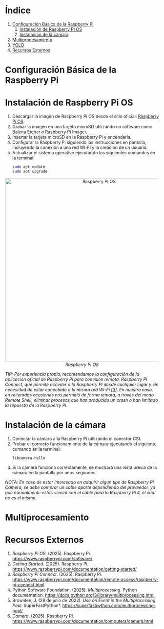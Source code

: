 <h1 id="indice">Índice</h1>

1. [Configuración Básica de la Raspberry Pi](#configuracion-basica-de-la-raspberry-pi)
   1. [Instalación de Raspberry Pi OS](#instalacion-de-raspberry-pi-os) 
   2. [Instalación de la cámara](#instalacion-de-la-camara)
2. [Multiprocesamiento](#multiprocesamiento)
3. [YOLO](yolo/README.md)
4. [Recursos Externos](#recursos-externos)

<h1 id="configuracion-basica-de-la-raspberry-pi">Configuración Básica de la Raspberry Pi</h1>

<h1 id="instalacion-de-raspberry-pi-os">Instalación de Raspberry Pi OS</h1>

1. Descargar la imagen de Raspberry Pi OS desde el sitio oficial: [Raspberry Pi OS](https://www.raspberrypi.com/software/).
2. Grabar la imagen en una tarjeta microSD utilizando un software como Balena Etcher o Raspberry Pi Imager.
3. Insertar la tarjeta microSD en la Raspberry Pi y encenderla.
4. Configurar la Raspberry Pi siguiendo las instrucciones en pantalla, incluyendo la conexión a una red Wi-Fi y la creación de un usuario.
5. Actualizar el sistema operativo ejecutando los siguientes comandos en la terminal:
   ```bash
   sudo apt update
   sudo apt upgrade
   ```
   
<p align="center">
    <img src="https://www.raspberrypi.com/documentation/computers/images/imager/welcome.png?hash=a351c2ba01f30809c2921de09be67683" alt="Raspberry Pi OS" width="600">
    <br>
    <i>Raspberry Pi OS</i>
</p>

*TIP: Por experiencia propia, recomendamos la configuración de la aplicación oficial de Raspberry Pi para conexión remota, Raspberry Pi Connect, que permite acceder a la Raspberry Pi desde cualquier lugar y sin necesidad de estar conectado a la misma red Wi-Fi [[3](#raspberry-pi-connect)]. En nuestro caso, en reiteradas ocasiones nos permitió de forma remota, a través del modo Remote Shell, eliminar procesos que han producido un crash o han limitado la repuesta de la Raspberry Pi.* 

<h1 id="instalacion-de-la-camara">Instalación de la cámara</h1>

1. Conectar la cámara a la Raspberry Pi utilizando el conector CSI.
2. Probar el correcto funcionamiento de la cámara ejecutando el siguiente comando en la terminal:
   ```bash
   libcamera-hello
   ```
3. Si la cámara funciona correctamente, se mostrará una vista previa de la cámara en la pantalla por unos segundos.

*NOTA: En caso de estar interesado en adquirir algún tipo de Raspberry Pi Camera, se debe comprar un cable aparte dependiendo del proveedor, ya que normalmente estas vienen con el cable para la Raspberry Pi 4, el cual no es el mismo.*

<h1 id="multiprocesamiento">Multiprocesamiento</h1>

<h1 id="recursos-externos">Recursos Externos</h1>

1. *Raspberry Pi OS*. (2025). Raspberry Pi. <a id="raspberry-pi-os">https://www.raspberrypi.com/software/</a>
2. *Getting Started*. (2025). Raspberry Pi. <a id="getting-started">https://www.raspberrypi.com/documentation/getting-started/</a>
3. *Raspberry Pi Connect*. (2025). Raspberry Pi. <a id="raspberry-pi-connect">https://www.raspberrypi.com/documentation/remote-access/raspberry-pi-connect.html</a>
4. Python Software Foundation. (2025). *Multiprocessing*. Python documentation. <a id="multiprocessing">https://docs.python.org/3/library/multiprocessing.html</a>
5. Brownlee, J. (28 de julio de 2022). *Use an Event in the Multiprocessing Pool*. SuperFastPython*. <a id="multiprocessing-pool">https://superfastpython.com/multiprocessing-pool/</a>
6. *Camera*. (2025). Raspberry Pi. <a id="camera">https://www.raspberrypi.com/documentation/computers/camera.html</a>